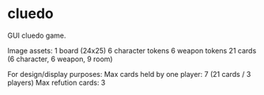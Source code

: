 # cluedo
GUI cluedo game.

Image assets:
1 board (24x25)
6 character tokens
6 weapon tokens
21 cards (6 character, 6 weapon, 9 room)

For design/display purposes:
Max cards held by one player: 7 (21 cards / 3 players)
Max refution cards: 3
